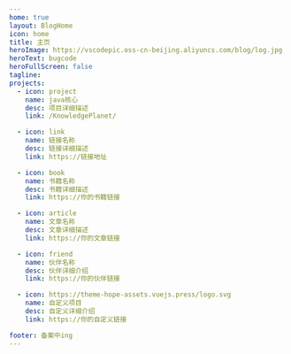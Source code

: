 ```yaml
---
home: true
layout: BlogHome
icon: home
title: 主页
heroImage: https://vscodepic.oss-cn-beijing.aliyuncs.com/blog/log.jpg
heroText: bugcode
heroFullScreen: false
tagline: 
projects:
  - icon: project
    name: java核心
    desc: 项目详细描述
    link: /KnowledgePlanet/

  - icon: link
    name: 链接名称
    desc: 链接详细描述
    link: https://链接地址

  - icon: book
    name: 书籍名称
    desc: 书籍详细描述
    link: https://你的书籍链接

  - icon: article
    name: 文章名称
    desc: 文章详细描述
    link: https://你的文章链接

  - icon: friend
    name: 伙伴名称
    desc: 伙伴详细介绍
    link: https://你的伙伴链接

  - icon: https://theme-hope-assets.vuejs.press/logo.svg
    name: 自定义项目
    desc: 自定义详细介绍
    link: https://你的自定义链接

footer: 备案中ing
---
```



